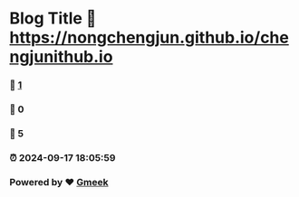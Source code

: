 # Blog Title :link: https://nongchengjun.github.io/chengjunithub.io 
### :page_facing_up: [1](https://nongchengjun.github.io/chengjunithub.io/tag.html) 
### :speech_balloon: 0 
### :hibiscus: 5 
### :alarm_clock: 2024-09-17 18:05:59 
### Powered by :heart: [Gmeek](https://github.com/Meekdai/Gmeek)
